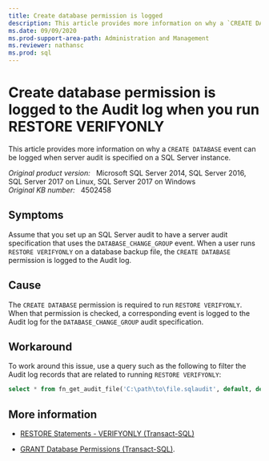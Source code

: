 ```yaml
---
title: Create database permission is logged
description: This article provides more information on why a `CREATE DATABASE` event can be logged when server audit is specified on a SQL Server instance.
ms.date: 09/09/2020
ms.prod-support-area-path: Administration and Management
ms.reviewer: nathansc
ms.prod: sql
---
```

# Create database permission is logged to the Audit log when you run RESTORE VERIFYONLY

This article provides more information on why a `CREATE DATABASE` event can be logged when server audit is specified on a SQL Server instance.

_Original product version:_ &nbsp; Microsoft SQL Server 2014, SQL Server 2016, SQL Server 2017 on Linux, SQL Server 2017 on Windows  
_Original KB number:_ &nbsp; 4502458

## Symptoms

Assume that you set up an SQL Server audit to have a server audit specification that uses the `DATABASE_CHANGE_GROUP` event. When a user runs `RESTORE VERIFYONLY` on a database backup file, the `CREATE DATABASE` permission is logged to the Audit log.

## Cause

The `CREATE DATABASE` permission is required to run `RESTORE VERIFYONLY`. When that permission is checked, a corresponding event is logged to the Audit log for the `DATABASE_CHANGE_GROUP` audit specification.

## Workaround

To work around this issue, use a query such as the following to filter the Audit log records that are related to running `RESTORE VERIFYONLY`:

```sql
select * from fn_get_audit_file('C:\path\to\file.sqlaudit', default, default) where statement NOT LIKE '%RESTORE VERIFYONLY%'
```

## More information

- [RESTORE Statements - VERIFYONLY (Transact-SQL)](/sql/t-sql/statements/restore-statements-verifyonly-transact-sql)

- [GRANT Database Permissions (Transact-SQL)](/sql/t-sql/statements/grant-database-permissions-transact-sql).
